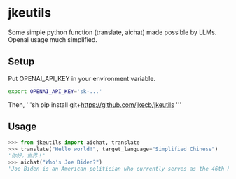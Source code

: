 # jkeutils
Some simple python function (translate, aichat) made possible by LLMs. Openai usage much simplified.

## Setup
Put OPENAI_API_KEY in your environment variable. 
```bash
export OPENAI_API_KEY='sk-...'
```

Then,
'''sh
pip install git+https://github.com/jkecb/jkeutils
'''

## Usage

```python
>>> from jkeutils import aichat, translate
>>> translate("Hello world!", target_language="Simplified Chinese")
'你好，世界！'
>>> aichat("Who's Joe Biden?")
'Joe Biden is an American politician who currently serves as the 46th President of the United States. He was born on November 20, 1942, in Scranton, Pennsylvania. Prior to becoming President, Biden served as Vice President under President Barack Obama from 2009 to 2017. He had a long political career that included serving as a U.S. Senator from Delaware from 1973 to 2009. Biden is a member of the Democratic Party and has focused on issues such as healthcare, climate change, and racial justice throughout his career.'
```
